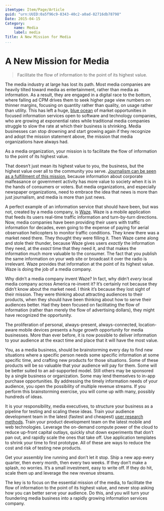```yaml
---
itemtype: Item/Page/Article
guid: "urn:UUID:0a5f96c9-8343-40c2-a0ad-82716db78798"
Date: 2015-04-15
Category:
    name: Media
    label: media
Title: A New Mission for Media
...
```


A New Mission for Media
=======================

> Facilitate the flow of information to the point of its highest value.

The media industry at large has lost its path. Most media companies are
heavily tilted toward media as entertainment, rather than media as
information. As a result, they are engaged in a digital race to the
bottom, where falling ad CPM drives them to seek higher page view
numbers on thinner margins, focusing on quantity rather than quality, on
usage rather than utility. This has left a huge, [blue
ocean](http://www.blueoceanstrategy.com/) of market opportunities in
focused information services open to software and technology companies,
who are growing at exponential rates while traditional media companies
struggle to slow the rate at which their business is shrinking. Media
businesses can stop drowning and start growing again if they recognize
and adopt the mission statement above, the mission that media
organizations have always had.

As a media organization, your mission is to facilitate the flow of
information to the point of its highest value.

That doesn’t just mean its highest value to you, the business, but the
highest value over all to the community you serve.
[Journalism can be seen as a
 fulfillment of this
 mission](../2010/journalism-too-important-to-be-locked-up.html),
because information about corporate malfeasance or government activity
has more value to society when it is in the hands of consumers or
voters. But media organizations, and especially newspaper organizations,
need to embrace the idea that news is more than just journalism, and
media is more than just news.

A perfect example of an information service that should have been, but
was not, created by a media company, is [Waze](https://www.waze.com/).
Waze is a mobile application that feeds its users real-time traffic
information and turn-by-turn directions. Now, media companies have been
providing their users with traffic information for decades, even going
to the expense of paying for aerial observation helicopters to monitor
traffic conditions. They knew there was a market need there. They
thought they were filling it. Then Waze came along and stole their
thunder, because Waze gives users *exactly* the information they need,
at the *exact* time that they need it, and that makes the information
much more valuable to the consumer. The fact that you publish the same
information on your web site or broadcast it over the radio is
irrelevant. Waze provides that information at the point of its highest
value. Waze is doing the job of a media company.

Why didn’t a media company invent Waze? In fact, why didn’t *every*
local media company across America re-invent it? It’s certainly not
because they didn’t know about the market need. I think it’s because
they lost sight of their mission. They were thinking about attracting
audiences to their products, when they should have been thinking about
how to serve their audiences better. Had they been focused on
facilitating the flow of information (rather than merely the flow of
advertising dollars), they might have recognized the opportunity.

The proliferation of personal, always-present, always-connected,
location-aware mobile devices presents a *huge* growth opportunity for
media businesses. More than ever before, it is now possible to deliver
information to your audience at the exact time and place that it will
have the most value.

You, as a media business, should be brainstorming every day to find new
situations where a specific person needs some specific information at
some specific time, and crafting new products for those situations. Some
of these products will be so valuable that your audience will pay for
them. Some will be better suited to an ad-supported model. Still others
may be sponsored by a single business or organization. Some may lend
themselves to in-app purchase opportunities. By addressing the timely
information needs of your audience, you open the possibility of multiple
revenue streams. If you perform this brainstorming exercise, you will
come up with many, possibly hundreds of ideas.

It is your responsibility, media executives, to structure your business
as a pipeline for testing and scaling these ideas. Train your audience
development team in the latest (fastest and cheapest) [user research
methods](http://www.usability.gov/what-and-why/user-research.html).
Train your product development team on the latest mobile and web
technologies. Leverage the on-demand compute power of the cloud to
reduce up-front capital outlays, quickly shut down experiments that
don’t pan out, and rapidly scale the ones that take off. Use application
templates to shrink your time to first prototype. All of these are ways
to reduce the cost and risk of testing new products.

Get your assembly line running and don’t let it stop. Ship a new app
every quarter, then every month, then every two weeks. If they don’t
make a splash, no worries. It’s a small investment, easy to write off.
If they do hit, scale them up and leverage the new revenue streams.

The key is to focus on the essential mission of the media, to facilitate
the flow of information to the point of its highest value, and never
stop asking how you can better serve your audience. Do this, and you
will turn your foundering media business into a rapidly growing
information services company.
